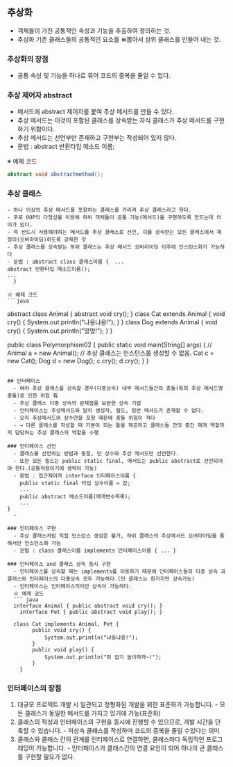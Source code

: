 ## 추상화
  - 객체들이 가진 공통적인 속성과 기능을 추출하여 정의하는 것.
  - 추상화 기존 클래스들의 공통적인 요소를 ㅃ뽑아서 상위 클래스를 만들어 내는 것.

### 추상화의 장점
  - 공통 속성 및 기능을 하나로 묶어 코드의 중복을 줄일 수 있다.

### 추상 제어자 abstract
  - 메서드에 abstract 제어자를 붙여 추상 메서드를 만들 수 있다.
  - 추상 메서드는 이것이 포함된 클래스를 상속받는 자식 클래스가 추상 메서드를 구현하기 위함이다.
  - 추상 메서드는 선언부만 존재하고 구현부는 작성되어 있지 않다.
  - 문법 : abstract 반환타입 메소드 이름;

  ※ 예제 코드
  ```java
  abstract void abstractmethod();
  ```

### 추상 클래스
    - 하나 이상의 추상 메서드를 포함하는 클래스를 가리켜 추상 클래스라고 한다.
    - 주로 OOP의 다형성을 이용해 하위 객체들이 공통 기능(메서드)을 구현하도록 만드는데 의미가 있다.
    - 즉 반드시 사용해야하는 메서드를 추상 클래스로 선언, 이를 상속받는 모든 클래스에서 재정의(오버라이딩)하도록 강제한 것
    - 추상 클래스를 상속받는 하위 클래스는 추상 메서드 오버라이딩 이후에 인스턴스화가 가능하다
    - 문법 : abstract class 클래스이름 {  ...
    abstract 반환타입 메소드이름();
    ...
      }

    ※ 예제 코드
    ```java
abstract class Animal { abstract void cry(); }
class Cat extends Animal { void cry() { System.out.println("냐옹냐옹!"); } }
class Dog extends Animal { void cry() { System.out.println("멍멍!"); } }

public class Polymorphism02 {
    public static void main(String[] args) {
        // Animal a = new Animal(); // 추상 클래스는 인스턴스를 생성할 수 없음.
        Cat c = new Cat();
        Dog d = new Dog();
        c.cry();
        d.cry();
    }
}
```

## 인터페이스
  - 여러 추상 클래스를 상속할 경우(다중상속) 내부 메서드들간의 충돌(특히 추상 메서드명 충돌)로 인한 위험 有
  - 추상 클래스 다중 상속의 문제점을 보완한 상속 기법
  - 인터페이스는 추상메서드와 달리 생성자, 필드, 일반 메서드가 존재할 수 없다.
  - 오직 추상메서드와 상수만을 포함 때문에 충돌 위험이 적다
  - → 다른 클래스를 작성할 때 기본이 되는 틀을 제공하고 클래스들 간의 중간 매개 역할까지 담당하는 추상 클래스의 역할을 수행

### 인터페이스 선언
  - 클래스를 선언하는 방법과 동일, 단 상수와 추상 메서드만 선언한다.
  - 또한 모든 필드는 public static final, 메서드는 public abstract로 선언되어야 한다.(공통적용이기에 생략이 가능)
  - 문법 : 접근제어자 interface 인터페이스이름 {
    public static final 타입 상수이름 = 값;
    ...
    public abstract 메소드이름(매개변수목록);
    ...
}
  -

### 인터페이스 구현
  - 추상 클래스처럼 직접 인스턴스 생성은 불가, 하위 클래스의 추상메서드 오버라이딩을 통해서만 인스턴스화 가능
  - 문법 : class 클래스이름 implements 인터페이스이름 { ... }

### 인터페이스 and 클래스 상속 동시 구현
  - 인터페이스를 상속할 때는 implements를 이용하기 때문에 인터페이스들의 다중 상속 과 클래스와 인터페이스의 다중상속 모두 가능하다.(단 클래스는 한가지만 상속가능)
  - 인터페이스는 인터페이스끼리만 상속이 가능하다.
  ※ 예제 코드
  ``` java
  interface Animal { public abstract void cry(); }
    interface Pet { public abstract void play(); }

  class Cat implements Animal, Pet {
        public void cry() {
            System.out.println("냐옹냐옹!");
        }
        public void play() {
            System.out.println("쥐 잡기 놀이하자~!");
        }
    }
  ```

###  인터페이스의 장점
  1. 대규모 프로젝트 개발 시 일관되고 정형화된 개발을 위한 표준화가 가능합니다.
    - 모든 클래스가 동일한 메서드를 가지고 있기에 가능(표준화)
  2. 클래스의 작성과 인터페이스의 구현을 동시에 진행할 수 있으므로, 개발 시간을 단축할 수 있습니다.
    - 피상속 클래스를 작성하며 코드의 중복을 줄일 수있다는 의미
  3. 클래스와 클래스 간의 관계를 인터페이스로 연결하면, 클래스마다 독립적인 프로그래밍이 가능합니다.
    - 인터페이스가 클래스간의 연결 요인이 되어 하나의 큰 클래스를 구현할 필요가 없다.
